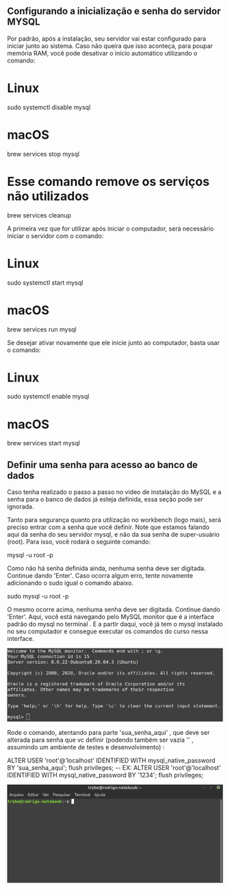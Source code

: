 ## Configurando a inicialização e senha do servidor MYSQL
Por padrão, após a instalação, seu servidor vai estar configurado para iniciar junto ao sistema. Caso não queira que isso aconteça, para poupar memória RAM, você pode desativar o início automático utilizando o comando:

# Linux
sudo systemctl disable mysql

# macOS
brew services stop mysql
# Esse comando remove os serviços não utilizados
brew services cleanup

A primeira vez que for utilizar após iniciar o computador, será necessário iniciar o servidor com o comando:

# Linux
sudo systemctl start mysql

# macOS
brew services run mysql

Se desejar ativar novamente que ele inicie junto ao computador, basta usar o comando:

# Linux
sudo systemctl enable mysql

# macOS
brew services start mysql

## Definir uma senha para acesso ao banco de dados

Caso tenha realizado o passo a passo no video de instalação do MySQL e a senha para o banco de dados já esteja definida, essa seção pode ser ignorada.

Tanto para segurança quanto pra utilização no workbench (logo mais), será preciso entrar com a senha que você definir. Note que estamos falando aqui da senha do seu servidor mysql, e não da sua senha de super-usuário (root). Para isso, você rodará o seguinte comando:

 mysql -u root -p

Como não há senha definida ainda, nenhuma senha deve ser digitada. Continue dando 'Enter'.
Caso ocorra algum erro, tente novamente adicionando o sudo igual o comando abaixo.

 sudo mysql -u root -p

O mesmo ocorre acima, nenhuma senha deve ser digitada. Continue dando 'Enter'.
Aqui, você está navegando pelo MySQL monitor que é a interface padrão do mysql no terminal . E a partir daqui, você já tem o mysql instalado no seu computador e consegue executar os comandos do curso nessa interface.

<img src="mysqlinstallation9.png" />

Rode o comando, atentando para parte 'sua_senha_aqui' , que deve ser alterada para senha que vc definir (podendo também ser vazia '' , assumindo um ambiente de testes e desenvolvimento) :

 ALTER USER 'root'@'localhost' IDENTIFIED WITH mysql_native_password BY 'sua_senha_aqui'; flush privileges;
 -- EX: ALTER USER 'root'@'localhost' IDENTIFIED WITH mysql_native_password BY '1234'; flush privileges;

 <img src="mysqlinstallation10.gif" />

 